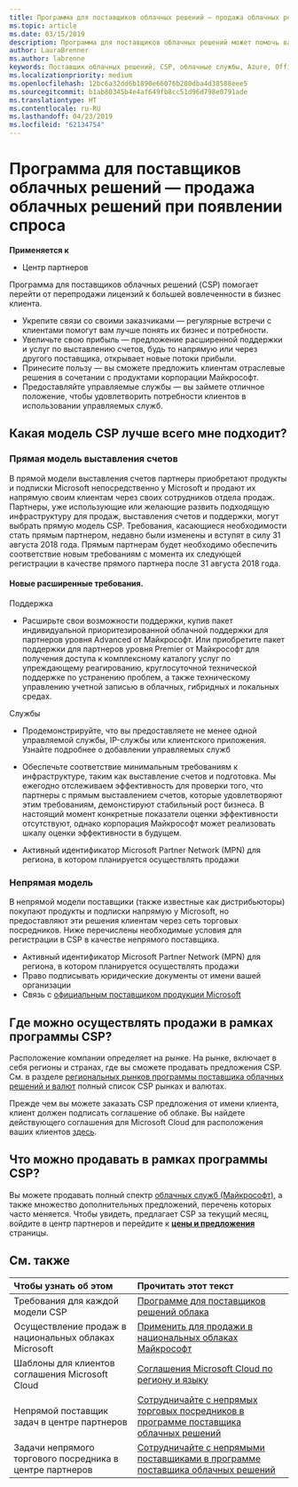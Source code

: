 ```yaml
---
title: Программа для поставщиков облачных решений — продажа облачных решений при появлении спроса | Центр партнеров
ms.topic: article
ms.date: 03/15/2019
description: Программа для поставщиков облачных решений может помочь вам расширить свой бизнес благодаря появлению новых клиентов и новых знаний.
author: LauraBrenner
ms.author: labrenne
keywords: Поставщик облачных решений, CSP, облачные службы, Azure, Office 365, Dynamics, партнер CSP, продажа в CSP, прямой партнер, прямой партнер CSP, непрямой торговый посредник CSP, прямой CSP, непрямой CSP, прямая модель, непрямая модель, непрямой торговый посредник, непрямой поставщик, поставщик, дистрибьютор, программа cloud solution provider
ms.localizationpriority: medium
ms.openlocfilehash: 12bc6a32dd6b1890e66076b280dba4d38588eee5
ms.sourcegitcommit: b1ab80345b4e4af649fb8cc51d96d798e0791ade
ms.translationtype: HT
ms.contentlocale: ru-RU
ms.lasthandoff: 04/23/2019
ms.locfileid: "62134754"
---
```

# <a name="cloud-solution-provider-program---selling-in-demand-cloud-solutions"></a>Программа для поставщиков облачных решений — продажа облачных решений при появлении спроса 

**Применяется к**

-  Центр партнеров

Программа для поставщиков облачных решений (CSP) помогает перейти от перепродажи лицензий к большей вовлеченности в бизнес клиента.
 
- Укрепите связи со своими заказчиками — регулярные встречи с клиентами помогут вам лучше понять их бизнес и потребности.
- Увеличьте свою прибыль — предложение расширенной поддержки и услуг по выставлению счетов, будь то напрямую или через другого поставщика, открывает новые потоки прибыли.  
- Принесите пользу — вы сможете предложить клиентам отраслевые решения в сочетании с продуктами корпорации Майкрософт.
- Предоставляйте управляемые службы — вы займете отличное положение, чтобы удовлетворить потребности клиентов в использовании управляемых служб. 

## <a name="which-csp-model-is-best-for-me"></a>Какая модель CSP лучше всего мне подходит?

### <a name="direct-bill-model"></a>Прямая модель выставления счетов

 В прямой модели выставления счетов партнеры приобретают продукты и подписки Microsoft непосредственно у Microsoft и продают их напрямую своим клиентам через своих сотрудников отдела продаж. Партнеры, уже использующие или желающие развить подходящую инфраструктуру для продаж, выставления счетов и поддержки, могут выбрать прямую модель CSP. Требования, касающиеся необходимости стать прямым партнером, недавно были изменены и вступят в силу 31 августа 2018 года. Прямым партнерам будет необходимо обеспечить соответствие новым требованиям с момента их следующей регистрации в качестве прямого партнера после 31 августа 2018 года.


#### <a name="new-expanded-requirements"></a>Новые расширенные требования.

Поддержка
- Расширьте свои возможности поддержки, купив пакет индивидуальной приоритезированной облачной поддержки для партнеров уровня Advanced от Майкрософт. Или приобретите пакет поддержки для партнеров уровня Premier от Майкрософт для получения доступа к комплексному каталогу услуг по упреждающему реагированию, круглосуточной технической поддержке по устранению проблем, а также техническому управлению учетной записью в облачных, гибридных и локальных средах. 

Службы

- Продемонстрируйте, что вы предоставляете не менее одной управляемой службы, IP-службы или клиентского приложения. Узнайте подробнее о добавлении управляемых служб

- Обеспечьте соответствие минимальным требованиям к инфраструктуре, таким как выставление счетов и подготовка.
Мы ежегодно отслеживаем эффективность для проверки того, что партнеры с прямым выставлением счетов, которые удовлетворяют этим требованиям, демонстируют стабильный рост бизнеса. В настоящий момент конкретные показатели оценки эффективности отсутствуют, однако корпорация Майкрософт может реализовать шкалу оценки эффективности в будущем. 

- Активный идентификатор Microsoft Partner Network (MPN) для региона, в котором планируется осуществлять продажи


### <a name="indirect-model"></a>Непрямая модель

В непрямой модели поставщики (также известные как дистрибьюторы) покупают продукты и подписки напрямую у Microsoft, но предоставляют эти решения клиентам через сеть торговых посредников. Ниже перечислены необходимые условия для регистрации в CSP в качестве непрямого поставщика.

- Активный идентификатор Microsoft Partner Network (MPN) для региона, в котором планируется осуществлять продажи
- Право подписывать юридические документы от имени вашей организации
- Связь с [официальным поставщиком продукции Microsoft](https://partnercenter.microsoft.com/partner/find-a-provider)


## <a name="where-can-i-sell-through-the-csp-program"></a>Где можно осуществлять продажи в рамках программы CSP?

Расположение компании определяет на рынке. На рынке, включает в себя регионы и странах, где вы сможете продавать предложения CSP. См. в разделе [региональных рынков программы поставщика облачных решений и валют](regional-authorization-overview.md) полный список CSP рынках и валютах.

Прежде чем вы можете заказать CSP предложения от имени клиента, клиент должен подписать соглашение об облаке. Вы найдете действующего соглашения для Microsoft Cloud для расположения ваших клиентов [здесь](agreements.md).  

## <a name="what-can-i-sell-through-the-csp-program"></a>Что можно продавать в рамках программы CSP?

Вы можете продавать полный спектр [облачных служб (Майкрософт)](https://partner.microsoft.com/cloud-solution-provider/products-and-services), а также множество дополнительных предложений, перечень которых часто меняется. Чтобы увидеть, предлагает CSP за текущий месяц, войдите в центр партнеров и перейдите к [ **цены и предложения** ](https://partnercenter.microsoft.com/pcv/sales) страницы.

## <a name="see-also"></a>См. также 


|**Чтобы узнать об этом**   |**Прочитать этот текст**   |
|:---------------------------|:--------------------|
|Требования для каждой модели CSP   | [Программе для поставщиков решений облака](https://partnercenter.microsoft.com/partner/cloud-solution-provider)|
|Осуществление продаж в национальных облаках Microsoft   | [Применить для продажи в национальных облаках Майкрософт](csp-national-clouds-overview.md)|
|Шаблоны для клиентов соглашения Microsoft Cloud   |[Соглашения Microsoft Cloud по региону и языку](agreements.md)|
|Непрямой поставщик задач в центре партнеров  |[Сотрудничайте с непрямых торговых посредников в программе поставщика облачных решений](indirect-provider-tasks-in-partner-center.md)|
|Задачи непрямого торгового посредника в центре партнеров   |[Сотрудничайте с непрямыми поставщиками в программе поставщика облачных решений](indirect-reseller-tasks-in-partner-center.md)|
